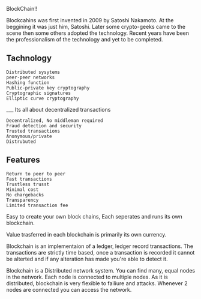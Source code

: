 BlockChain!!

Blockcahins was first invented in 2009 by Satoshi Nakamoto. At the beggining it was just him, Satoshi. Later some crypto-geeks came to the scene then some others adopted the technology. Recent years have been the professionalism of the technology and yet to be completed.


## Tachnology

	Distributed sysytems 
	peer-peer networks
	Hashing function
	Public-private key cryptography
	Cryptographic signatures
	Elliptic curve cryptography

___ Its all about decentralized transactions

	Decentralized, No middleman required
	Fraud detection and security
	Trusted transactions
	Anonymous/private
	Distrubuted

## Features

	Return to peer to peer
	Fast transactions
	Trustless trusst
	Minimal cost
	No chargebacks
	Transparency
	Limited transaction fee
	
Easy to create your own block chains,
Each seperates and runs its own blockchain.

Value trasferred in each blockchain is primarily its own currency.

Blockchain is an implementaion of a ledger, ledger record transactions. The transactions are strictly time based, once a transaction is recorded it cannot be alterted and if any alteration has made you're able to detect it.

Blockchain is a Distributed network system. You can find many, equal nodes in the network. Each node is connected to multiple nodes. As it is distributed, blockchain is very flexible to failiure and attacks.
Whenever 2 nodes are connected you can access the network.


